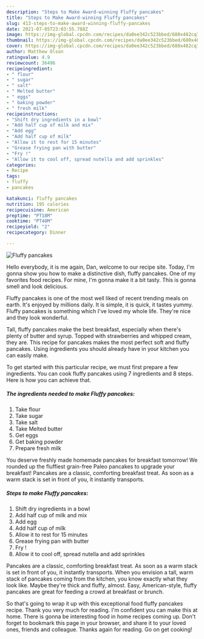 ```yaml
---
description: "Steps to Make Award-winning Fluffy pancakes"
title: "Steps to Make Award-winning Fluffy pancakes"
slug: 413-steps-to-make-award-winning-fluffy-pancakes
date: 2021-07-05T23:03:55.788Z
image: https://img-global.cpcdn.com/recipes/da0ee342c523bbed/680x482cq70/fluffy-pancakes-recipe-main-photo.jpg
thumbnail: https://img-global.cpcdn.com/recipes/da0ee342c523bbed/680x482cq70/fluffy-pancakes-recipe-main-photo.jpg
cover: https://img-global.cpcdn.com/recipes/da0ee342c523bbed/680x482cq70/fluffy-pancakes-recipe-main-photo.jpg
author: Matthew Olson
ratingvalue: 4.9
reviewcount: 36496
recipeingredient:
- " flour"
- " sugar"
- " salt"
- " Melted butter"
- " eggs"
- " baking powder"
- " fresh milk"
recipeinstructions:
- "Shift dry ingredients in a bowl"
- "Add half cup of milk and mix"
- "Add egg"
- "Add half cup of milk"
- "Allow it to rest for 15 minutes"
- "Grease frying pan with butter"
- "Fry !"
- "Allow it to cool off, spread nutella and add sprinkles"
categories:
- Recipe
tags:
- fluffy
- pancakes

katakunci: fluffy pancakes 
nutrition: 195 calories
recipecuisine: American
preptime: "PT18M"
cooktime: "PT40M"
recipeyield: "2"
recipecategory: Dinner

---
```



![Fluffy pancakes](https://img-global.cpcdn.com/recipes/da0ee342c523bbed/680x482cq70/fluffy-pancakes-recipe-main-photo.jpg)

Hello everybody, it is me again, Dan, welcome to our recipe site. Today, I'm gonna show you how to make a distinctive dish, fluffy pancakes. One of my favorites food recipes. For mine, I'm gonna make it a bit tasty. This is gonna smell and look delicious.

Fluffy pancakes is one of the most well liked of recent trending meals on earth. It's enjoyed by millions daily. It is simple, it is quick, it tastes yummy. Fluffy pancakes is something which I've loved my whole life. They're nice and they look wonderful.

Tall, fluffy pancakes make the best breakfast, especially when there&#39;s plenty of butter and syrup. Topped with strawberries and whipped cream, they are. This recipe for pancakes makes the most perfect soft and fluffy pancakes. Using ingredients you should already have in your kitchen you can easily make.


To get started with this particular recipe, we must first prepare a few ingredients. You can cook fluffy pancakes using 7 ingredients and 8 steps. Here is how you can achieve that.

<!--inarticleads1-->

##### The ingredients needed to make Fluffy pancakes:

1. Take  flour
1. Take  sugar
1. Take  salt
1. Take  Melted butter
1. Get  eggs
1. Get  baking powder
1. Prepare  fresh milk


You deserve freshly made homemade pancakes for breakfast tomorrow! We rounded up the fluffiest grain-free Paleo pancakes to upgrade your breakfast! Pancakes are a classic, comforting breakfast treat. As soon as a warm stack is set in front of you, it instantly transports. 

<!--inarticleads2-->

##### Steps to make Fluffy pancakes:

1. Shift dry ingredients in a bowl
1. Add half cup of milk and mix
1. Add egg
1. Add half cup of milk
1. Allow it to rest for 15 minutes
1. Grease frying pan with butter
1. Fry !
1. Allow it to cool off, spread nutella and add sprinkles


Pancakes are a classic, comforting breakfast treat. As soon as a warm stack is set in front of you, it instantly transports. When you envision a tall, warm stack of pancakes coming from the kitchen, you know exactly what they look like. Maybe they&#39;re thick and fluffy, almost. Easy, American-style, fluffy pancakes are great for feeding a crowd at breakfast or brunch. 

So that's going to wrap it up with this exceptional food fluffy pancakes recipe. Thank you very much for reading. I'm confident you can make this at home. There is gonna be interesting food in home recipes coming up. Don't forget to bookmark this page in your browser, and share it to your loved ones, friends and colleague. Thanks again for reading. Go on get cooking!
